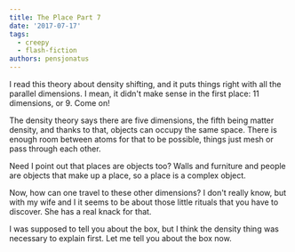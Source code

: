 ```yaml
---
title: The Place Part 7
date: '2017-07-17'
tags:
  - creepy
  - flash-fiction
authors: pensjonatus
---
```


I read this theory about density shifting, and it puts things right with all the
parallel dimensions. I mean, it didn't make sense in the first place: 11
dimensions, or 9. Come on!

<!-- truncate -->

The density theory says there are five dimensions, the fifth being matter
density, and thanks to that, objects can occupy the same space. There is enough
room between atoms for that to be possible, things just mesh or pass through
each other.

Need I point out that places are objects too? Walls and furniture and people are
objects that make up a place, so a place is a complex object.

Now, how can one travel to these other dimensions? I don't really know, but with
my wife and I it seems to be about those little rituals that you have to
discover. She has a real knack for that.

I was supposed to tell you about the box, but I think the density thing was
necessary to explain first. Let me tell you about the box now.

